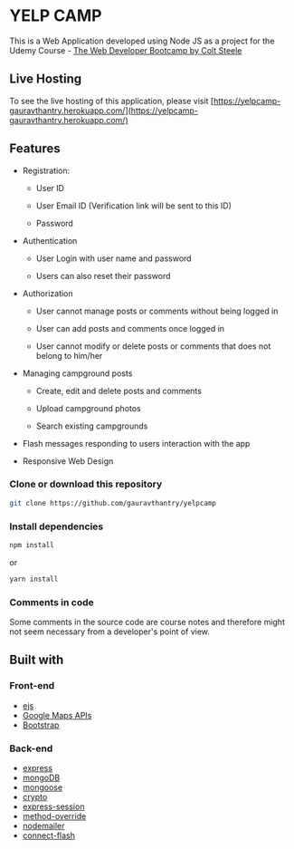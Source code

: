 # YELP CAMP

This is a Web Application developed using Node JS as a project for the Udemy Course - [The Web Developer Bootcamp by Colt Steele](https://www.udemy.com/the-web-developer-bootcamp/)

## Live Hosting

To see the live hosting of this application, please visit [https://yelpcamp-gauravthantry.herokuapp.com/](https://yelpcamp-gauravthantry.herokuapp.com/)

## Features

* Registration:
  
  * User ID

  * User Email ID (Verification link will be sent to this ID)

  * Password

* Authentication
 
  * User Login with user name and password

  * Users can also reset their password

* Authorization

  * User cannot manage posts or comments without being logged in

  * User can add posts and comments once logged in

  * User cannot modify or delete posts or comments that does not belong to him/her

* Managing campground posts

  * Create, edit and delete posts and comments

  * Upload campground photos 

  * Search existing campgrounds

* Flash messages responding to users interaction with the app

* Responsive Web Design

### Clone or download this repository

```sh
git clone https://github.com/gauravthantry/yelpcamp
```

### Install dependencies

```sh
npm install
```

or

```sh
yarn install
```

### Comments in code

Some comments in the source code are course notes and therefore might not seem necessary from a developer's point of view.

## Built with

### Front-end

* [ejs](http://ejs.co/)
* [Google Maps APIs](https://developers.google.com/maps/)
* [Bootstrap](https://getbootstrap.com/docs/3.3/)

### Back-end

* [express](https://expressjs.com/)
* [mongoDB](https://www.mongodb.com/)
* [mongoose](http://mongoosejs.com/)
* [crypto](https://nodejs.org/api/crypto.html#crypto_crypto)
* [express-session](https://github.com/expressjs/session#express-session)
* [method-override](https://github.com/expressjs/method-override#method-override)
* [nodemailer](https://nodemailer.com/about/)
* [connect-flash](https://github.com/jaredhanson/connect-flash#connect-flash)





